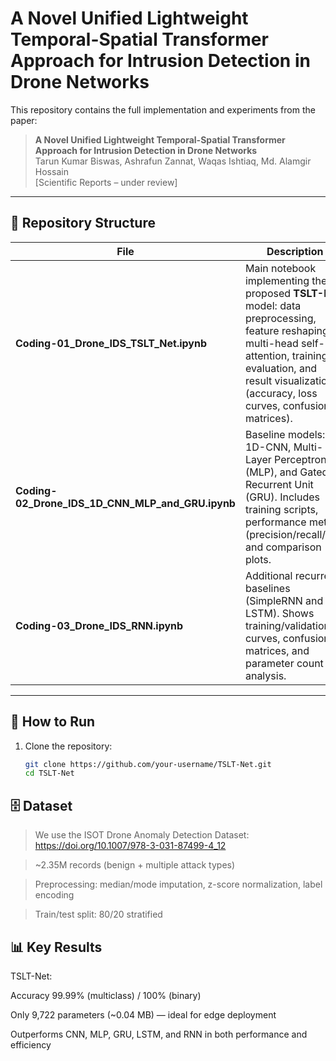 # A Novel Unified Lightweight Temporal-Spatial Transformer Approach for Intrusion Detection in Drone Networks

This repository contains the full implementation and experiments from the paper:

> **A Novel Unified Lightweight Temporal-Spatial Transformer Approach for Intrusion Detection in Drone Networks**  
> Tarun Kumar Biswas, Ashrafun Zannat, Waqas Ishtiaq, Md. Alamgir Hossain  
> [Scientific Reports – under review]

---

## 📂 Repository Structure

| File | Description |
|------|-------------|
| **Coding-01_Drone_IDS_TSLT_Net.ipynb** | Main notebook implementing the proposed **TSLT-Net** model: data preprocessing, feature reshaping, multi-head self-attention, training, evaluation, and result visualization (accuracy, loss curves, confusion matrices). |
| **Coding-02_Drone_IDS_1D_CNN_MLP_and_GRU.ipynb** | Baseline models: 1D-CNN, Multi-Layer Perceptron (MLP), and Gated Recurrent Unit (GRU). Includes training scripts, performance metrics (precision/recall/F1), and comparison plots. |
| **Coding-03_Drone_IDS_RNN.ipynb** | Additional recurrent baselines (SimpleRNN and LSTM). Shows training/validation curves, confusion matrices, and parameter count analysis. |

---

## 🚀 How to Run

1. Clone the repository:
   ```bash
   git clone https://github.com/your-username/TSLT-Net.git
   cd TSLT-Net

## 🗄️ Dataset

> We use the ISOT Drone Anomaly Detection Dataset:
https://doi.org/10.1007/978-3-031-87499-4_12

> ~2.35M records (benign + multiple attack types)

> Preprocessing: median/mode imputation, z-score normalization, label encoding

> Train/test split: 80/20 stratified

## 📊 Key Results

   TSLT-Net:

   Accuracy 99.99% (multiclass) / 100% (binary)

   Only 9,722 parameters (~0.04 MB) — ideal for edge deployment

   Outperforms CNN, MLP, GRU, LSTM, and RNN in both performance and efficiency
